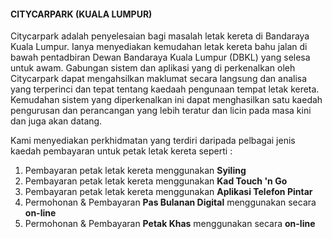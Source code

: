 #### CITYCARPARK (KUALA LUMPUR)

Citycarpark adalah penyelesaian bagi masalah letak kereta di Bandaraya Kuala Lumpur. Ianya menyediakan kemudahan letak kereta bahu jalan di bawah pentadbiran Dewan Bandaraya Kuala Lumpur (DBKL) yang selesa untuk awam. Gabungan sistem dan aplikasi yang di perkenalkan oleh Citycarpark dapat mengahsilkan maklumat secara langsung dan analisa yang terperinci dan tepat tentang kaedaah pengunaan tempat letak kereta. Kemudahan sistem yang diperkenalkan ini dapat menghasilkan satu kaedah pengurusan dan perancangan yang lebih teratur dan licin pada masa kini dan juga akan datang.

Kami menyediakan perkhidmatan yang terdiri daripada pelbagai jenis kaedah pembayaran untuk petak letak kereta seperti :
1. Pembayaran petak letak kereta menggunakan **Syiling**
2. Pembayaran petak letak kereta menggunakan **Kad Touch 'n Go**
3. Pembayaran petak letak kereta menggunakan **Aplikasi Telefon Pintar**
4. Permohonan & Pembayaran **Pas Bulanan Digital** menggunakan secara **on-line**
5. Permohonan & Pembayaran **Petak Khas** menggunakan secara **on-line**
